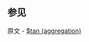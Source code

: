

## 参见

原文 - [$tan (aggregation)]( https://docs.mongodb.com/manual/reference/operator/aggregation/tan/ )

